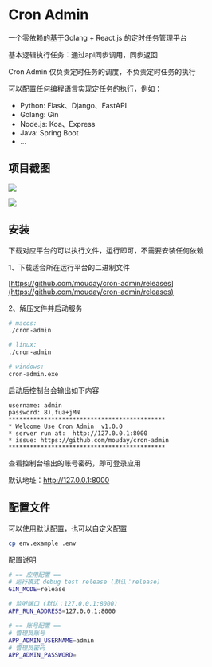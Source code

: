 # Cron Admin

一个零依赖的基于Golang + React.js 的定时任务管理平台

基本逻辑执行任务：通过api同步调用，同步返回

Cron Admin 仅负责定时任务的调度，不负责定时任务的执行

可以配置任何编程语言实现定任务的执行，例如：

- Python: Flask、Django、FastAPI
- Golang: Gin
- Node.js: Koa、Express
- Java: Spring Boot
- ...

## 项目截图

![](https://cdn.jsdelivr.net/gh/mouday/img/2024/04/18/t3qfbrg.png)

![](https://cdn.jsdelivr.net/gh/mouday/img/2024/04/18/sfofgut.png)

## 安装

下载对应平台的可以执行文件，运行即可，不需要安装任何依赖

1、下载适合所在运行平台的二进制文件

[https://github.com/mouday/cron-admin/releases](https://github.com/mouday/cron-admin/releases)

2、解压文件并启动服务

```bash
# macos: 
./cron-admin

# linux: 
./cron-admin

# windows: 
cron-admin.exe
```

启动后控制台会输出如下内容

```
username: admin
password: 8),fua+jMN
********************************************
* Welcome Use Cron Admin  v1.0.0
* server run at:  http://127.0.0.1:8000
* issue: https://github.com/mouday/cron-admin
********************************************
```

查看控制台输出的账号密码，即可登录应用

默认地址：http://127.0.0.1:8000

## 配置文件

可以使用默认配置，也可以自定义配置

```bash
cp env.example .env
```

配置说明

```bash
# == 应用配置 ==
# 运行模式 debug test release (默认：release)
GIN_MODE=release

# 监听端口 (默认：127.0.0.1:8000）
APP_RUN_ADDRESS=127.0.0.1:8000

# == 账号配置 ==
# 管理员账号
APP_ADMIN_USERNAME=admin
# 管理员密码
APP_ADMIN_PASSWORD=
```
